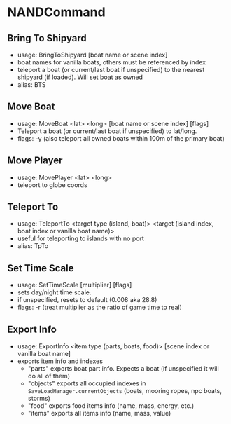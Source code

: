 # NANDCommand

## Bring To Shipyard 
- usage: BringToShipyard [boat name or scene index]
- boat names for vanilla boats, others must be referenced by index
- teleport a boat (or current/last boat if unspecified) to the nearest shipyard (if loaded). Will set boat as owned
- alias: BTS
## Move Boat
- usage: MoveBoat \<lat> \<long> [boat name or scene index] [flags]
- Teleport a boat (or current/last boat if unspecified) to lat/long.
- flags: -y (also teleport all owned boats within 100m of the primary boat)
## Move Player
- usage: MovePlayer \<lat> \<long>
- teleport to globe coords
## Teleport To
- usage: TeleportTo \<target type (island, boat)> \<target (island index, boat index or vanilla boat name)>
- useful for teleporting to islands with no port
- alias: TpTo
## Set Time Scale
- usage: SetTimeScale [multiplier] [flags]
- sets day/night time scale.
- if unspecified, resets to default (0.008 aka 28.8)
- flags: -r (treat multiplier as the ratio of game time to real)
## Export Info
- usage: ExportInfo \<item type (parts, boats, food)> [scene index or vanilla boat name]
- exports item info and indexes
  - "parts" exports boat part info. Expects a boat (if unspecified it will do all of them)
  - "objects" exports all occupied indexes in `SaveLoadManager.currentObjects` (boats, mooring ropes, npc boats, storms)
  - "food" exports food items info (name, mass, energy, etc.)
  - "items" exports all items info (name, mass, value)
